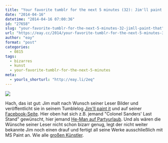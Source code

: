```yaml
---
title: "Your favorite tumblr for the next 5 minutes (32): Jim'll paint that"
date: "2014-04-16"
datetime: "2014-04-16 07:00:36"
id: "27658"
slug: "your-favorite-tumblr-for-the-next-5-minutes-32-jimll-paint-that"
url: "https://eay.cc/2014/your-favorite-tumblr-for-the-next-5-minutes-32-jimll-paint-that/"
author: "eay"
format: "post"
categories:
  - 0815
tags:
  - bizarres
  - kunst
  - your-favorite-tumblr-for-the-next-5-minutes
meta:
  - yourls_shorturl: "http://eay.li/2eq"
---
```


![](https://eay.cc/uploads/2014/jimllpaintthat.jpg)

Hach, das ist gut: Jim malt nach Wunsch seiner Leser Bilder und veröffentlicht sie in seinem Tumblelog [Jim'll paint it](http://jimllpaintit.tumblr.com/) und auf seiner [Facebook-Seite](https://www.facebook.com/JimllPaintIt). Hier oben hat sich z.B. jemand "Colonel Sanders' Last Stand" gewünscht, hier jemand [He-Man auf Partyurlaub](http://jimllpaintit.tumblr.com/post/81404561921/dear-jim-please-paint-he-man-on-sun-sex-and). Und als wären die Wünsche seiner Leser nicht schon bizarr genug, legt der nicht weiter bekannte Jim noch einen drauf und fertigt all seine Werke ausschließlich mit MS Paint an. Wie alle [großen Künstler](http://www.wired.com/2013/10/pixel-painter-ms-paint/).
